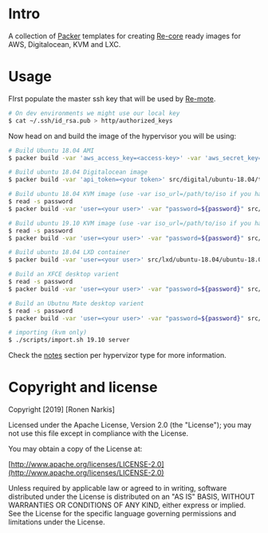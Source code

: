 # Intro

A collection of [Packer](https://www.packer.io/) templates for creating [Re-core](https://github.com/re-ops/re-core) ready images for AWS, Digitalocean, KVM and LXC.

# Usage

FIrst populate the master ssh key that will be used by [Re-mote](https://github.com/re-ops/re-mote).

```bash
# On dev environments we might use our local key
$ cat ~/.ssh/id_rsa.pub > http/authorized_keys
```

Now head on and build the image of the hypervisor you will be using:

```bash
# Build Ubuntu 18.04 AMI
$ packer build -var 'aws_access_key=<access-key>' -var 'aws_secret_key=<secret-key>' src/aws/ubuntu-18.04/template.json

# Build ubuntu 18.04 Digitalocean image
$ packer build -var 'api_token=<your token>' src/digital/ubuntu-18.04/template.json

# Build ubuntu 18.04 KVM image (use -var iso_url=/path/to/iso if you have pre-downloaded iso)
$ read -s password
$ packer build -var 'user=<your user>' -var "password=${password}" src/kvm/ubuntu-18.04/ubuntu-18.04-server-amd64.json

# Build ubuntu 19.10 KVM image (use -var iso_url=/path/to/iso if you have pre-downloaded iso)
$ read -s password
$ packer build -var 'user=<your user>' -var "password=${password}" src/kvm/ubuntu-19.10/ubuntu-19.10-server-amd64.json

# Build ubuntu 18.04 LXD container
$ packer build -var 'user=<your user>' src/lxd/ubuntu-18.04/ubuntu-18.04-server-amd64.json

# Build an XFCE desktop varient
$ read -s password
$ packer build -var 'user=<your user>' -var "password=${password}" src/kvm/ubuntu-18.04/ubuntu-18.04-desktop-amd64.json

# Build an Ubutnu Mate desktop varient
$ read -s password
$ packer build -var 'user=<your user>' -var "password=${password}" src/kvm/ubuntu-19.10/ubuntu-19.10-desktop-amd64.json

# importing (kvm only)
$ ./scripts/import.sh 19.10 server
```

Check the [notes](./notes) section per hypervizor type for more information.

# Copyright and license

Copyright [2019] [Ronen Narkis]

Licensed under the Apache License, Version 2.0 (the "License");
you may not use this file except in compliance with the License.

You may obtain a copy of the License at:

  [http://www.apache.org/licenses/LICENSE-2.0](http://www.apache.org/licenses/LICENSE-2.0)

Unless required by applicable law or agreed to in writing, software
distributed under the License is distributed on an "AS IS" BASIS,
WITHOUT WARRANTIES OR CONDITIONS OF ANY KIND, either express or implied.
See the License for the specific language governing permissions and
limitations under the License.


